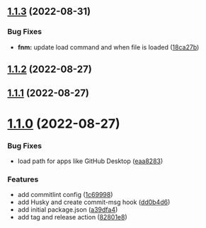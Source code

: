 ## [1.1.3](https://github.com/smithtimmytim/dotfiles/compare/v1.1.2...v1.1.3) (2022-08-31)


### Bug Fixes

* **fnm:** update load command and when file is loaded ([18ca27b](https://github.com/smithtimmytim/dotfiles/commit/18ca27b9c50be863fa8cac86ae80650d06c89604))

## [1.1.2](https://github.com/smithtimmytim/dotfiles/compare/v1.1.1...v1.1.2) (2022-08-27)

## [1.1.1](https://github.com/smithtimmytim/dotfiles/compare/v1.1.0...v1.1.1) (2022-08-27)

# [1.1.0](https://github.com/smithtimmytim/dotfiles/compare/v1.0.0...v1.1.0) (2022-08-27)


### Bug Fixes

* load path for apps like GitHub Desktop ([eaa8283](https://github.com/smithtimmytim/dotfiles/commit/eaa82834574a171f52b84b7bb7477099652517ba))


### Features

* add commitlint config ([1c69998](https://github.com/smithtimmytim/dotfiles/commit/1c69998bea341566b3fce28add1c41f64e6546e8))
* add Husky and create commit-msg hook ([dd0b4d6](https://github.com/smithtimmytim/dotfiles/commit/dd0b4d6c0c03766ff22d8eaaed4e834fce9b41ca))
* add initial package.json ([a39dfa4](https://github.com/smithtimmytim/dotfiles/commit/a39dfa49f618a235b1e56f85583c9444dc770caf))
* add tag and release action ([82801e8](https://github.com/smithtimmytim/dotfiles/commit/82801e85bf74f5bdf1cdecfe90963007963f3f21))
